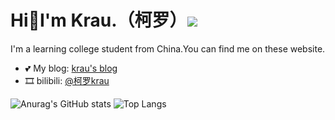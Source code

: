 # Hi👋I'm Krau.（柯罗）![](https://visitor-badge.glitch.me/badge?page_id=krau.krau)
I'm a learning college student from China.You can find me on these website.
- 💕 My blog: [krau's blog](https://krau.top)
- 🎞️ bilibili: [@柯罗krau](https://space.bilibili.com/296036767)

![Anurag's GitHub stats](https://github-readme-stats.vercel.app/api?username=krau&show_icons=true&theme=synthwave)
![Top Langs](https://github-readme-stats.vercel.app/api/top-langs/?username=krau&layout=compact&hide=HTML)
